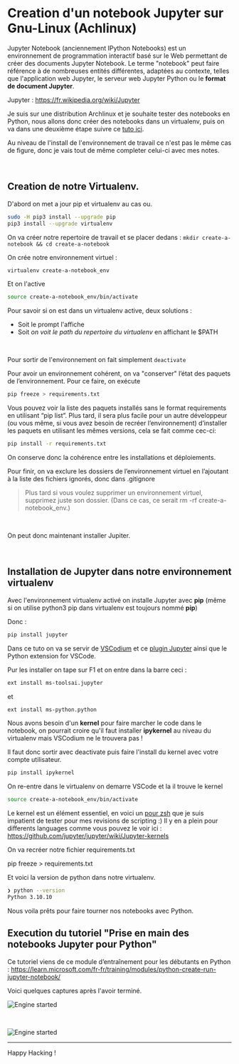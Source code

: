 # Creation d'un notebook Jupyter sur Gnu-Linux (Achlinux)

Jupyter Notebook (anciennement IPython Notebooks) est un environnement de programmation interactif basé sur le Web permettant de créer des documents Jupyter Notebook. Le terme "notebook" peut faire référence à de nombreuses entités différentes, adaptées au contexte, telles que l'application web Jupyter, le serveur web Jupyter Python ou le **format de document Jupyter**. 

Jupyter : <https://fr.wikipedia.org/wiki/Jupyter> 

Je suis sur une distribution Archlinux et je souhaite tester des notebooks en Python, nous allons donc créer des notebooks dans un virtualenv, puis on va dans une deuxième étape suivre ce [tuto ici](https://learn.microsoft.com/fr-fr/training/modules/python-create-run-jupyter-notebook/2-setup).  

Au niveau de l'install de l'environnement de travail ce n'est pas le même cas de figure, donc je vais tout de même completer celui-ci avec mes notes.

&nbsp;

## Creation de notre Virtualenv.

D'abord on met a jour pip et virtualenv au cas ou.

```bash
sudo -H pip3 install --upgrade pip
pip3 install --upgrade virtualenv
```

On va créer notre repertoire de travail et se placer dedans : ```mkdir create-a-notebook && cd create-a-notebook```

On crée notre environnement virtuel :

```bash
virtualenv create-a-notebook_env
```

Et on l'active

```bash
source create-a-notebook_env/bin/activate
```

Pour savoir si on est dans un virtualenv active, deux solutions : 

- Soit le prompt l'affiche
- Soit *on voit le path du repertoire du virtualenv* en affichant le $PATH

&nbsp;

Pour sortir de l'environnement on fait simplement ```deactivate```

Pour avoir un environnement cohérent, on va "conserver" l’état des paquets de l’environnement. Pour ce faire, on exécute

```bash
pip freeze > requirements.txt
```

Vous pouvez voir la liste des paquets installés sans le format requirements en utilisant “pip list”. Plus tard, il sera plus facile pour un autre développeur  (ou vous même, si vous avez besoin de recréer l’environnement) d’installer les paquets en utilisant les mêmes versions, cela se fait comme cec-ci:

```bash
pip install -r requirements.txt
```

On conserve donc la cohérence entre les installations et déploiements.

Pour finir, on va exclure les dossiers de l’environnement virtuel en l’ajoutant à la liste des fichiers ignorés, donc dans .gitignore

> Plus tard si vous voulez supprimer un environnement virtuel, supprimez juste son dossier. (Dans ce cas, ce serait rm -rf create-a-notebook_env.)

&nbsp;

On peut donc maintenant installer Jupiter.

&nbsp;

## Installation de Jupyter dans notre environnement virtualenv

Avec l'environnement virtualenv activé on installe Jupyter avec **pip** (même si on utilise python3 pip dans virtualenv est toujours nommé **pip**)

Donc : 

```bash
pip install jupyter
```

Dans ce tuto on va se servir de [VSCodium](https://github.com/VSCodium/vscodium) et ce [plugin Jupyter](https://marketplace.visualstudio.com/items?itemName=ms-toolsai.jupyter) ainsi que le Python extension for VSCode. 

Pur les installer on tape sur F1 et on entre dans la barre ceci : 

```bash
ext install ms-toolsai.jupyter
```

et 

```bash
ext install ms-python.python
```


Nous avons besoin d'un **kernel** pour faire marcher le code dans le notebook, on pourrait croire qu'il faut installer **ipykernel** au niveau du virtualenv mais VSCodium ne le trouvera pas !

Il faut donc sortir avec deactivate puis faire l'install du kernel avec votre compte utilisateur.

```bash
pip install ipykernel
```

On re-entre dans le virtualenv on demarre VSCode et la il trouve le kernel

```bash
source create-a-notebook_env/bin/activate
```

Le kernel est un élément essentiel, en voici un [pour zsh](https://github.com/dan-oak/zsh-jupyter-kernel) que je suis impatient de tester pour mes revisions de scripting :) Il y en a plein pour differents languages comme vous pouvez le voir ici : <https://github.com/jupyter/jupyter/wiki/Jupyter-kernels>

On va recréer notre fichier requirements.txt

pip freeze > requirements.txt

Et voici la version de python dans notre virtualenv.

```bash
❯ python --version
Python 3.10.10
```

Nous voila prêts pour faire tourner nos notebooks avec Python.

## Execution du tutoriel "Prise en main des notebooks Jupyter pour Python"

Ce tutoriel viens de ce module d’entraînement pour les débutants en Python : https://learn.microsoft.com/fr-fr/training/modules/python-create-run-jupyter-notebook/

Voici quelques captures après l'avoir terminé.

![Engine started](../create-a-notebook/Engine-Started.png "Création du bouton de démarrage de la fusée")

&nbsp;

![Engine started](../create-a-notebook/restart-kernel.png "Comment redémarrer le kernel")

---


Happy Hacking !
